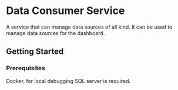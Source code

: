 ﻿# Data Consumer Service

A service that can manage data sources of all kind. It can be used to manage data sources for the dashboard.

## Getting Started

### Prerequisites

Docker, for local debugging SQL server is required.
